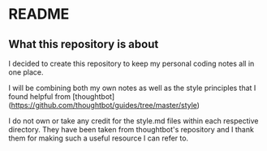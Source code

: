 # README

## What this repository is about

I decided to create this repository to keep my personal coding notes all
in one place.

I will be combining both my own notes as well as the style principles
that I found helpful from [thoughtbot]
(https://github.com/thoughtbot/guides/tree/master/style)

I do not own or take any credit for the style.md files within each
respective directory. They have been taken from thoughtbot's repository
and I thank them for making such a useful resource I can refer to.
